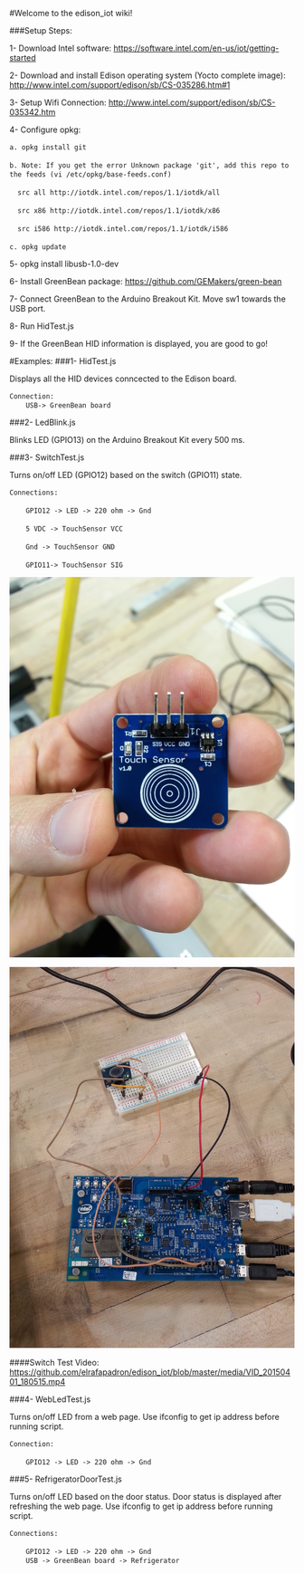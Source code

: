 #Welcome to the edison_iot wiki!

###Setup Steps:

1- Download Intel software: https://software.intel.com/en-us/iot/getting-started

2- Download and install Edison operating system (Yocto complete image): http://www.intel.com/support/edison/sb/CS-035286.htm#1

3- Setup Wifi Connection: http://www.intel.com/support/edison/sb/CS-035342.htm

4- Configure opkg:

    a. opkg install git

    b. Note: If you get the error Unknown package 'git', add this repo to the feeds (vi /etc/opkg/base-feeds.conf)

      src all http://iotdk.intel.com/repos/1.1/iotdk/all

      src x86 http://iotdk.intel.com/repos/1.1/iotdk/x86

      src i586 http://iotdk.intel.com/repos/1.1/iotdk/i586
 
    c. opkg update
  
5- opkg install libusb-1.0-dev

6- Install GreenBean package: https://github.com/GEMakers/green-bean

7- Connect GreenBean to the Arduino Breakout Kit. Move sw1 towards the USB port.

8- Run HidTest.js

9- If the GreenBean HID information is displayed, you are good to go!

#Examples:
###1- HidTest.js 

Displays all the HID devices conncected to the Edison board.

    Connection: 
        USB-> GreenBean board

###2- LedBlink.js

Blinks LED (GPIO13) on the Arduino Breakout Kit every 500 ms.

###3- SwitchTest.js

Turns on/off LED (GPIO12) based on the switch (GPIO11) state. 

    Connections: 

        GPIO12 -> LED -> 220 ohm -> Gnd
        
        5 VDC -> TouchSensor VCC
        
        Gnd -> TouchSensor GND
        
        GPIO11-> TouchSensor SIG
      
  
![TouchSensor](/media/IMG_20150401_180834.jpg?raw=true "Touch Sensor")

![All Connections](/media/IMG_20150401_180553.jpg?raw=true "All Connections")

####Switch Test Video: https://github.com/elrafapadron/edison_iot/blob/master/media/VID_20150401_180515.mp4

###4- WebLedTest.js

Turns on/off LED from a web page. Use ifconfig to get ip address before running script.

    Connection: 

        GPIO12 -> LED -> 220 ohm -> Gnd

###5- RefrigeratorDoorTest.js

Turns on/off LED based on the door status. Door status is displayed after refreshing the web page. Use ifconfig to get ip address before running script.

    Connections: 

        GPIO12 -> LED -> 220 ohm -> Gnd
        USB -> GreenBean board -> Refrigerator

